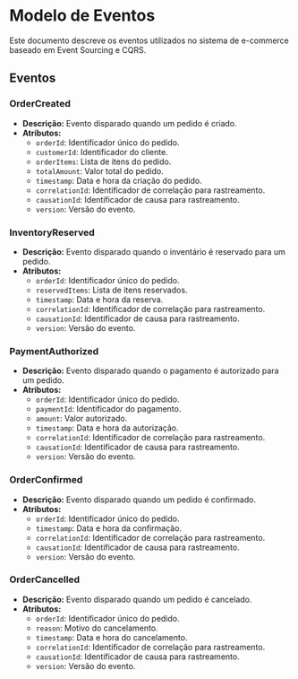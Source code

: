 # Modelo de Eventos

Este documento descreve os eventos utilizados no sistema de e-commerce baseado em Event Sourcing e CQRS.

## Eventos

### OrderCreated
- **Descrição:** Evento disparado quando um pedido é criado.
- **Atributos:**
  - `orderId`: Identificador único do pedido.
  - `customerId`: Identificador do cliente.
  - `orderItems`: Lista de itens do pedido.
  - `totalAmount`: Valor total do pedido.
  - `timestamp`: Data e hora da criação do pedido.
  - `correlationId`: Identificador de correlação para rastreamento.
  - `causationId`: Identificador de causa para rastreamento.
  - `version`: Versão do evento.

### InventoryReserved
- **Descrição:** Evento disparado quando o inventário é reservado para um pedido.
- **Atributos:**
  - `orderId`: Identificador único do pedido.
  - `reservedItems`: Lista de itens reservados.
  - `timestamp`: Data e hora da reserva.
  - `correlationId`: Identificador de correlação para rastreamento.
  - `causationId`: Identificador de causa para rastreamento.
  - `version`: Versão do evento.

### PaymentAuthorized
- **Descrição:** Evento disparado quando o pagamento é autorizado para um pedido.
- **Atributos:**
  - `orderId`: Identificador único do pedido.
  - `paymentId`: Identificador do pagamento.
  - `amount`: Valor autorizado.
  - `timestamp`: Data e hora da autorização.
  - `correlationId`: Identificador de correlação para rastreamento.
  - `causationId`: Identificador de causa para rastreamento.
  - `version`: Versão do evento.

### OrderConfirmed
- **Descrição:** Evento disparado quando um pedido é confirmado.
- **Atributos:**
  - `orderId`: Identificador único do pedido.
  - `timestamp`: Data e hora da confirmação.
  - `correlationId`: Identificador de correlação para rastreamento.
  - `causationId`: Identificador de causa para rastreamento.
  - `version`: Versão do evento.

### OrderCancelled
- **Descrição:** Evento disparado quando um pedido é cancelado.
- **Atributos:**
  - `orderId`: Identificador único do pedido.
  - `reason`: Motivo do cancelamento.
  - `timestamp`: Data e hora do cancelamento.
  - `correlationId`: Identificador de correlação para rastreamento.
  - `causationId`: Identificador de causa para rastreamento.
  - `version`: Versão do evento.
